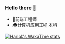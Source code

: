 ### Hello there 👋

* 💼前端工程师
* 🎓计算机应用工程 本科

[![Harlok's WakaTime stats](https://github-readme-stats.vercel.app/api/wakatime?username=laojw)](https://github.com/anuraghazra/github-readme-stats)
